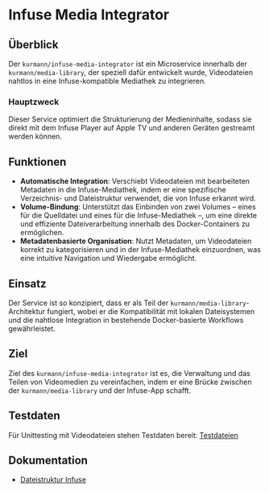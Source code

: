 # Infuse Media Integrator

## Überblick
Der `kurmann/infuse-media-integrator` ist ein Microservice innerhalb der `kurmann/media-library`, der speziell dafür entwickelt wurde, Videodateien nahtlos in eine Infuse-kompatible Mediathek zu integrieren. 

### Hauptzweck

Dieser Service optimiert die Strukturierung der Medieninhalte, sodass sie direkt mit dem Infuse Player auf Apple TV und anderen Geräten gestreamt werden können.

## Funktionen
- **Automatische Integration**: Verschiebt Videodateien mit bearbeiteten Metadaten in die Infuse-Mediathek, indem er eine spezifische Verzeichnis- und Dateistruktur verwendet, die von Infuse erkannt wird.
- **Volume-Bindung**: Unterstützt das Einbinden von zwei Volumes – eines für die Quelldatei und eines für die Infuse-Mediathek –, um eine direkte und effiziente Dateiverarbeitung innerhalb des Docker-Containers zu ermöglichen.
- **Metadatenbasierte Organisation**: Nutzt Metadaten, um Videodateien korrekt zu kategorisieren und in der Infuse-Mediathek einzuordnen, was eine intuitive Navigation und Wiedergabe ermöglicht.

## Einsatz
Der Service ist so konzipiert, dass er als Teil der `kurmann/media-library`-Architektur fungiert, wobei er die Kompatibilität mit lokalen Dateisystemen und die nahtlose Integration in bestehende Docker-basierte Workflows gewährleistet.

## Ziel
Ziel des `kurmann/infuse-media-integrator` ist es, die Verwaltung und das Teilen von Videomedien zu vereinfachen, indem er eine Brücke zwischen der `kurmann/media-library` und der Infuse-App schafft.

## Testdaten

Für Unittesting mit Videodateien stehen Testdaten bereit: [Testdateien](docs/Tests.md)

## Dokumentation
- [Dateistruktur Infuse](/docs/Dateistruktur.md)
